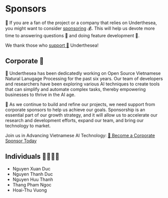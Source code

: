 # Sponsors

👋 If you are a fan of the project or a company that relies on Underthesea, you might want to consider [sponsoring](/SUPPORT_US.md) 💰. This will help us devote more time to answering questions 🤔 and doing feature development 🚀. 

We thank those who [support 💝](/SUPPORT_US.md) Underthesea! 

## Corporate 🏢

🌊 Underthesea has been dedicatedly working on Open Source Vietnamese Natural Lanugage Processing for the past six years. Our team of developers and researchers have been exploring various AI techniques to create tools that can simplify and automate complex tasks, thereby empowering businesses to thrive in the AI age.

💪 As we continue to build and refine our projects, we need support from corporate sponsors to help us achieve our goals. Sponsorship is an essential part of our growth strategy, and it will allow us to accelerate our research and development efforts, expand our team, and bring our technology to market.

Join us in Advancing Vietnamese AI Technology: 
<a href = "mailto:undertheseanlp@gmail.com?subject = [Corporate Name] Sponsorship Proposal for Underthesea">
🤝 Become a Corporate Sponsor Today
</a>

## Individuals 🦸‍♂️🦸‍♀️

* Nguyen Xuan Duc 
* Nguyen Thanh Duc
* Nguyen Huu Thanh
* Thang Pham Ngoc
* Hoai-Thu Vuong
